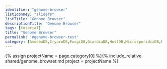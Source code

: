 ```yaml
---
identifier: "genome-browser"
listIconKey: "sliders"
listTitle: "Genome Browser"
descriptionTitle: "Genome Browser"
tags: [tutorial]
title: "Genome Browser"
permalink: '#genome-browser-test'
category: [AmoebaDB,CryproDB,FungiDB,GiardiaDB,HostDB,MicrosporidiaDB,PiroplasmaDB,PlasmoDB,SchistoDB,ToxoDB,TrichDB,TriTrypDB,VectorBase]
---
```

{% assign projectName = page.category[0] %}{% include_relative shared/genome_browser.md project = projectName %}


